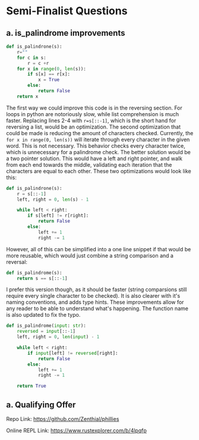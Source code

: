 # Semi-Finalist Questions

## a. is_palindrome improvements
```python
def is_palindrone(s):
    r=""
    for c in s:
        r = c +r
    for x in range(0, len(s)):
        if s[x] == r[x]:
            x = True
        else:
            return False
    return x
```
The first way we could improve this code is in the reversing section. For loops in python are notoriously slow, while list comprehension is much faster.
Replacing lines 2-4 with `r=s[::-1]`, which is the short hand for reversing a list, would be an optimization. 
The second optimization that could be made is reducing the amount of characters checked. Currently, the `for x in range(0, len(s))` will iterate through every character in the given word.
This is not necessary. This behavior checks every character twice, which is unnecessary for a palindrome check. The better solution would be a two pointer solution.
This would have a left and right pointer, and walk from each end towards the middle, validating each iteration that the characters are equal to each other. These two optimizations would look like this:
```python
def is_palindrone(s):
    r = s[::-1]
    left, right = 0, len(s) - 1

    while left < right:
        if s[left] != r[right]:
            return False
        else:
            left += 1
            right -= 1
```
However, all of this can be simplified into a one line snippet if that would be more reusable, which would just combine a string comparison and a reversal:
```python
def is_palindrome(s):
    return s == s[::-1]
```
I prefer this version though, as it should be faster (string comparsions still require every single character to be checked).
It is also clearer with it's naming conventions, and adds type hints. These improvements allow for any reader to be able to understand what's happening.
The function name is also updated to fix the typo.
```python
def is_palindrome(input: str):
    reversed = input[::-1]
    left, right = 0, len(input) - 1

    while left < right:
        if input[left] != reversed[right]:
            return False
        else:
            left += 1
            right -= 1

    return True
```

## a. Qualifying Offer
Repo Link: https://github.com/Zenthial/phillies

Online REPL Link: https://www.rustexplorer.com/b/4lpqfp
